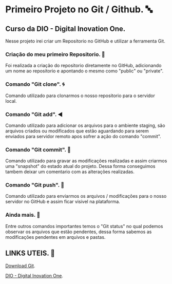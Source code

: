 # Primeiro Projeto no Git / Github. 🔤
## Curso da DIO - Digital Inovation One.

Nesse projeto irei criar um Repositorio no GitHub e utilizar a ferramenta Git.

### Criação do meu primeiro Repositorio. 📖

Foi realizada a criação do repositorio diretamente no GitHub, adicionando um nome ao repositorio e apontando o mesmo como "public" ou "private".

### Comando "Git clone". 🌀

Comando utilizado para clonarmos o nosso repositorio para o servidor local.

### Comando "Git add". ◀️

Comando utilizado para adicionar os arquivos para o ambiente staging, são arquivos criados ou modificados que estão aguardando para serem enviados para servidor remoto apos sofrer a ação do comando "commit".

### Comando "Git commit". 🔄

Comando utilizado para gravar as modificações realizadas e assim criarmos uma "snapshot" do estado atual do projeto. Dessa forma conseguimos tambem deixar um comentario com as alterações realizadas.

### Comando "Git push". 📡

Comando utilizado para enviarmos os arquivos / modificações para o nosso servidor no GitHub e assim ficar visivel na plataforma.

### Ainda mais. 🥇

Entre outros comandos importantes temos o "Git status" no qual podemos observar os arquivos que estão pendentes, dessa forma sabemos as modificações pendentes em arquivos e pastas.

## LINKS UTEIS. 🥸

[Download Git](https://git-scm.com/downloads).

[DIO - Digital Inovation One](https://dio.me).
